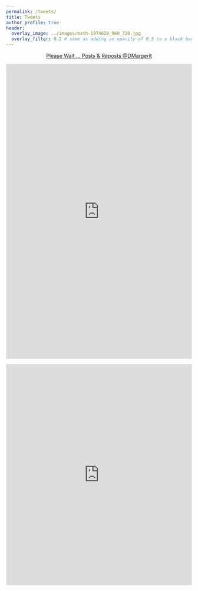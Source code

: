 ```yaml
---
permalink: /tweets/
title: Tweets
author_profile: true
header:
  overlay_image: ../images/math-1974628_960_720.jpg
  overlay_filter: 0.2 # same as adding an opacity of 0.5 to a black background
---
```



<p style="text-align:center">
  <a class="twitter-timeline" data-height="800" data-width="500" data-theme="dark" href="https://x.com/DMargerit?ref_src=twsrc%5Etfw">
    Please Wait ... Posts & Reposts @DMargerit
  </a> 
  <script async src="https://platform.twitter.com/widgets.js" charset="utf-8"></script>
</p>

<p style="text-align:center">
<iframe src="https://bsky.app/profile/danielmargerit.bsky.social" style="width:100%; height:800px; border:none;">
  Votre navigateur ne prend pas en charge les iframes. Consultez mon profil sur <a href="https://bsky.app/profile/danielmargerit.bsky.social" target="_blank">Bluesky</a>.
</iframe>
</p>

<iframe src="https://mathstodon.xyz/@danielmargerit/embed" style="border: none; width: 100%; height: 600px;"></iframe>